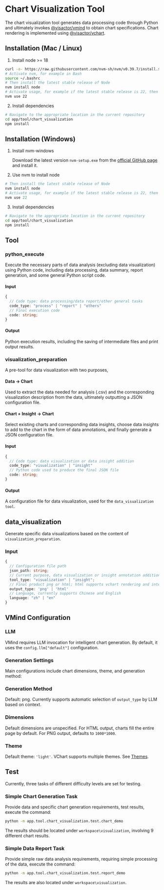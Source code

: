 

# Chart Visualization Tool

The chart visualization tool generates data processing code through Python and ultimately invokes [@visactor/vmind](https://github.com/VisActor/VMind) to obtain chart specifications. Chart rendering is implemented using [@visactor/vchart](https://github.com/VisActor/VChart).

## Installation (Mac / Linux)

1. Install node >= 18

```bash
curl -o- https://raw.githubusercontent.com/nvm-sh/nvm/v0.39.7/install.sh | bash
# Activate nvm, for example in Bash
source ~/.bashrc
# Then install the latest stable release of Node
nvm install node
# Activate usage, for example if the latest stable release is 22, then use 22
nvm use 22
```

2. Install dependencies

```bash
# Navigate to the appropriate location in the current repository
cd app/tool/chart_visualization
npm install
```

## Installation (Windows)
1. Install nvm-windows

    Download the latest version `nvm-setup.exe` from the [official GitHub page](https://github.com/coreybutler/nvm-windows?tab=readme-ov-file#readme) and install it.

2. Use nvm to install node

```powershell
# Then install the latest stable release of Node
nvm install node
# Activate usage, for example if the latest stable release is 22, then use 22
nvm use 22
```

3. Install dependencies

```bash
# Navigate to the appropriate location in the current repository
cd app/tool/chart_visualization
npm install
```

## Tool
### python_execute

Execute the necessary parts of data analysis (excluding data visualization) using Python code, including data processing, data summary, report generation, and some general Python script code.

#### Input
```typescript
{
  // Code type: data processing/data report/other general tasks
  code_type: "process" | "report" | "others"
  // Final execution code
  code: string;
}
```

#### Output
Python execution results, including the saving of intermediate files and print output results.

### visualization_preparation

A pre-tool for data visualization with two purposes,

#### Data -> Chart
Used to extract the data needed for analysis (.csv) and the corresponding visualization description from the data, ultimately outputting a JSON configuration file.

#### Chart + Insight -> Chart
Select existing charts and corresponding data insights, choose data insights to add to the chart in the form of data annotations, and finally generate a JSON configuration file.

#### Input
```typescript
{
  // Code type: data visualization or data insight addition
  code_type: "visualization" | "insight"
  // Python code used to produce the final JSON file
  code: string;
}
```

#### Output
A configuration file for data visualization, used for the `data_visualization tool`.

## data_visualization

Generate specific data visualizations based on the content of `visualization_preparation`.

### Input
```typescript
{
  // Configuration file path
  json_path: string;
  // Current purpose, data visualization or insight annotation addition
  tool_type: "visualization" | "insight";
  // Final product png or html; html supports vchart rendering and interaction
  output_type: 'png' | 'html'
  // Language, currently supports Chinese and English
  language: "zh" | "en"
}
```

## VMind Configuration

### LLM

VMind requires LLM invocation for intelligent chart generation. By default, it uses the `config.llm["default"]` configuration.

### Generation Settings

Main configurations include chart dimensions, theme, and generation method:
### Generation Method
Default: png. Currently supports automatic selection of `output_type` by LLM based on context.

### Dimensions
Default dimensions are unspecified. For HTML output, charts fill the entire page by default. For PNG output, defaults to `1000*1000`.

### Theme
Default theme: `'light'`. VChart supports multiple themes. See [Themes](https://www.visactor.io/vchart/guide/tutorial_docs/Theme/Theme_Extension).

## Test

Currently, three tasks of different difficulty levels are set for testing.

### Simple Chart Generation Task

Provide data and specific chart generation requirements, test results, execute the command:
```bash
python -m app.tool.chart_visualization.test.chart_demo
```
The results should be located under `workspace\visualization`, involving 9 different chart results.

### Simple Data Report Task

Provide simple raw data analysis requirements, requiring simple processing of the data, execute the command:
```bash
python -m app.tool.chart_visualization.test.report_demo
```
The results are also located under `workspace\visualization`.
